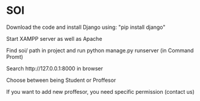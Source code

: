 # SOI 

<p> Download the code and install Django using: "pip install django"</p>
<p> Start XAMPP server as well as Apache </p>
<p> Find soi/ path in project and run python manage.py runserver (in Command Promt) </p>
<p> Search http://127.0.0.1:8000 in browser</p>


<p> Choose between being Student or Proffesor  </p>
<p> If you want to add new proffesor, you need specific permission (contact us) </p>


